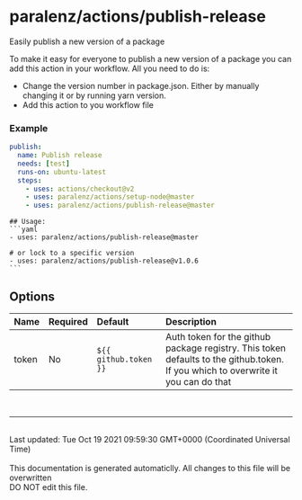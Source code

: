 # paralenz/actions/publish-release
Easily publish a new version of a package

To make it easy for everyone to publish a new version of a package you can add this action in your workflow.
All you need to do is:
- Change the version number in package.json. Either by manually changing it or by running yarn version.
- Add this action to you workflow file

### Example
```yml
publish:
  name: Publish release
  needs: [test]
  runs-on: ubuntu-latest
  steps:
    - uses: actions/checkout@v2
    - uses: paralenz/actions/setup-node@master
    - uses: paralenz/actions/publish-release@master
```

    

    ## Usage:
    ```yaml
    - uses: paralenz/actions/publish-release@master
    
    # or lock to a specific version
    - uses: paralenz/actions/publish-release@v1.0.6
    ```

## Options
| Name | Required | Default | Description |
| :--- | :--- | :--- | :--- |
| token | No | `${{ github.token }}` | Auth token for the github package registry. This token defaults to the github.token. If you which to overwrite it you can do that  |

<br /><hr /><br />Last updated: Tue Oct 19 2021 09:59:30 GMT+0000 (Coordinated Universal Time)<br /><br /><italic>This documentation is generated automaticlly. All changes to this file will be <bold>overwritten</bold><br /><bold>DO NOT edit this file.</bold></italic>
    
